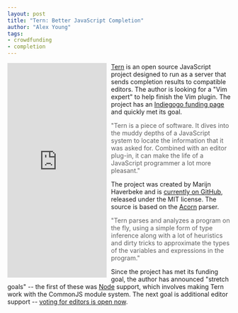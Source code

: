 ```yaml
---
layout: post
title: "Tern: Better JavaScript Completion"
author: "Alex Young"
tags: 
- crowdfunding
- completion
---
```


<iframe src="http://www.indiegogo.com/project/347142/widget" width="224px" height="486px" frameborder="0" scrolling="no" style="float: left; margin: 0 10px 10px 0"></iframe>

[Tern](http://ternjs.net/) is an open source JavaScript project designed to run as a server that sends completion results to compatible editors.  The author is looking for a "Vim expert" to help finish the Vim plugin.  The project has an [Indiegogo funding page](http://www.indiegogo.com/projects/tern-intelligent-javascript-editing) and quickly met its goal.

> "Tern is a piece of software. It dives into the muddy depths of a JavaScript system to locate the information that it was asked for. Combined with an editor plug-in, it can make the life of a JavaScript programmer a lot more pleasant."

The project was created by Marijn Haverbeke and is [currently on GitHub](https://github.com/marijnh/tern), released under the MIT license.  The source is based on the [Acorn](http://marijnhaverbeke.nl/acorn/) parser.

> "Tern parses and analyzes a program on the fly, using a simple form of type inference along with a lot of heuristics and dirty tricks to approximate the types of the variables and expressions in the program."

Since the project has met its funding goal, the author has announced "stretch goals" -- the first of these was [Node](http://nodejs.org/) support, which involves making Tern work with the CommonJS module system.  The next goal is additional editor support -- [voting for editors is open now](http://ternjs.net/vote.html).
